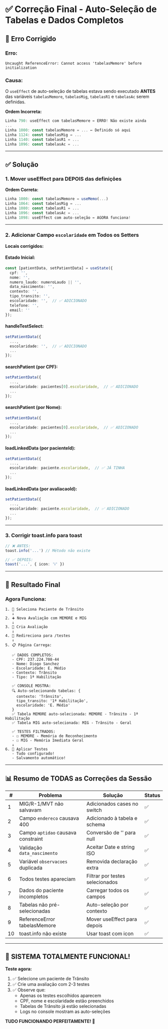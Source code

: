 # ✅ Correção Final - Auto-Seleção de Tabelas e Dados Completos

## 🐛 **Erro Corrigido**

### **Erro:**
```
Uncaught ReferenceError: Cannot access 'tabelasMemore' before initialization
```

### **Causa:**
O `useEffect` de auto-seleção de tabelas estava sendo executado **ANTES** das variáveis `tabelasMemore`, `tabelasMig`, `tabelasR1` e `tabelasAc` serem definidas.

**Ordem Incorreta:**
```typescript
Linha 790: useEffect com tabelasMemore ← ERRO! Não existe ainda
...
Linha 1000: const tabelasMemore = ... ← Definido só aqui
Linha 1124: const tabelasMig = ...
Linha 1140: const tabelasR1 = ...
Linha 1096: const tabelasAc = ...
```

---

## ✅ **Solução**

### **1. Mover useEffect para DEPOIS das definições**

**Ordem Correta:**
```typescript
Linha 1000: const tabelasMemore = useMemo(...)
Linha 1064: const tabelasMig = ...
Linha 1080: const tabelasR1 = ...
Linha 1096: const tabelasAc = ...
Linha 1098: useEffect com auto-seleção ← AGORA funciona!
```

---

### **2. Adicionar Campo `escolaridade` em Todos os Setters**

**Locais corrigidos:**

#### **Estado Inicial:**
```typescript
const [patientData, setPatientData] = useState({
  cpf: '',
  nome: '',
  numero_laudo: numeroLaudo || '',
  data_nascimento: '',
  contexto: '',
  tipo_transito: '',
  escolaridade: '',  // ✅ ADICIONADO
  telefone: '',
  email: ''
});
```

#### **handleTestSelect:**
```typescript
setPatientData({ 
  ..., 
  escolaridade: '',  // ✅ ADICIONADO
  ... 
});
```

#### **searchPatient (por CPF):**
```typescript
setPatientData({
  ...,
  escolaridade: pacientes[0].escolaridade,  // ✅ ADICIONADO
  ...
});
```

#### **searchPatient (por Nome):**
```typescript
setPatientData({
  ...,
  escolaridade: pacientes[0].escolaridade,  // ✅ ADICIONADO
  ...
});
```

#### **loadLinkedData (por pacienteId):**
```typescript
setPatientData({
  ...,
  escolaridade: paciente.escolaridade,  // ✅ JÁ TINHA
  ...
});
```

#### **loadLinkedData (por avaliacaoId):**
```typescript
setPatientData({
  ...,
  escolaridade: paciente.escolaridade,  // ✅ ADICIONADO
  ...
});
```

---

### **3. Corrigir toast.info para toast**

```typescript
// ❌ ANTES:
toast.info('...') // Método não existe

// ✅ DEPOIS:
toast('...', { icon: 'ℹ️' })
```

---

## 🎯 **Resultado Final**

### **Agora Funciona:**

```
1. 👤 Seleciona Paciente de Trânsito
   ↓
2. ➕ Nova Avaliação com MEMORE e MIG
   ↓
3. 💾 Cria Avaliação
   ↓
4. 🔄 Redireciona para /testes
   ↓
5. 📋 Página Carrega:
   
   ✅ DADOS COMPLETOS:
   - CPF: 237.224.708-44
   - Nome: Diogo Sanchez
   - Escolaridade: E. Médio
   - Contexto: Trânsito
   - Tipo: 1ª Habilitação
   
   ✅ CONSOLE MOSTRA:
   🔍 Auto-selecionando tabelas: {
     contexto: 'Trânsito',
     tipo_transito: '1ª Habilitação',
     escolaridade: 'E. Médio'
   }
   ✅ Tabela MEMORE auto-selecionada: MEMORE - Trânsito - 1ª Habilitação
   ✅ Tabela MIG auto-selecionada: MIG - Trânsito - Geral
   
   ✅ TESTES FILTRADOS:
   - ☐ MEMORE - Memória de Reconhecimento
   - ☐ MIG - Memória Imediata Geral
   ↓
6. 🧪 Aplicar Testes
   - Tudo configurado!
   - Salvamento automático!
```

---

## 📊 **Resumo de TODAS as Correções da Sessão**

| # | Problema | Solução | Status |
|---|----------|---------|--------|
| 1 | MIG/R-1/MVT não salvavam | Adicionados cases no switch | ✅ |
| 2 | Campo `endereco` causava 400 | Adicionado à tabela e schema | ✅ |
| 3 | Campo `aptidao` causava constraint | Conversão de '' para null | ✅ |
| 4 | Validação `data_nascimento` | Aceitar Date e string ISO | ✅ |
| 5 | Variável `observacoes` duplicada | Removida declaração extra | ✅ |
| 6 | Todos testes apareciam | Filtrar por testes selecionados | ✅ |
| 7 | Dados do paciente incompletos | Carregar todos os campos | ✅ |
| 8 | Tabelas não pré-selecionadas | Auto-seleção por contexto | ✅ |
| 9 | ReferenceError tabelasMemore | Mover useEffect para depois | ✅ |
| 10 | toast.info não existe | Usar toast com icon | ✅ |

---

## 🎉 **SISTEMA TOTALMENTE FUNCIONAL!**

**Teste agora:**
1. ✅ Selecione um paciente de Trânsito
2. ✅ Crie uma avaliação com 2-3 testes
3. ✅ Observe que:
   - Apenas os testes escolhidos aparecem
   - CPF, nome e escolaridade estão preenchidos
   - Tabelas de Trânsito já estão selecionadas
   - Logs no console mostram as auto-seleções

**TUDO FUNCIONANDO PERFEITAMENTE! 🚀**
